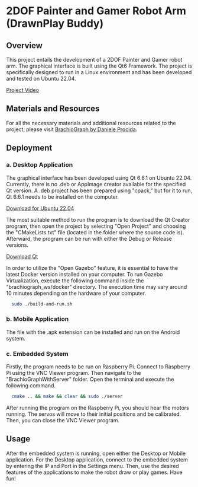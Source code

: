 
# 2DOF Painter and Gamer Robot Arm (DrawnPlay Buddy)

## Overview

This project entails the development of a 2DOF Painter and Gamer robot arm. The graphical interface is built using the Qt6 Framework. The project is specifically designed to run in a Linux environment and has been developed and tested on Ubuntu 22.04.

[Project Video](https://youtu.be/x612WRot3eU?si=9mIUNRFD5gjYUwXO)

## Materials and Resources

For all the necessary materials and additional resources related to the project, please visit [BrachioGraph by Daniele Procida](www.brachiograph.art).

## Deployment

### a. Desktop Application

The graphical interface has been developed using Qt 6.6.1 on Ubuntu 22.04. Currently, there is no .deb or AppImage creator available for the specified Qt version. A .deb project has been prepared using "cpack," but for it to run, Qt 6.6.1 needs to be installed on the computer.

[Download for Ubuntu 22.04](https://drive.google.com/file/d/17MyQS3QuPF5W_aw8DlFgdDgftv5PlcJc/view?usp=sharing)

The most suitable method to run the program is to download the Qt Creator program, then open the project by selecting "Open Project" and choosing the "CMakeLists.txt" file (located in the folder where the source code is). Afterward, the program can be run with either the Debug or Release versions.

[Download Qt](https://www.qt.io/download-qt-installer-oss?hsCtaTracking=99d9dd4f-5681-48d2-b096-470725510d34%7C074ddad0-fdef-4e53-8aa8-5e8a876d6ab4)

In order to utilize the "Open Gazebo" feature, it is essential to have the latest Docker version installed on your computer. To run Gazebo Virtualization, execute the following command inside the "brachiograph_ws/docker" directory. The execution time may vary around 10 minutes depending on the hardware of your computer.

```bash
  sudo ./build-and-run.sh
```

### b. Mobile Application

The file with the .apk extension can be installed and run on the Android system.

### c. Embedded System

Firstly, the program needs to be run on Raspberry Pi. Connect to Raspberry Pi using the VNC Viewer program. Then navigate to the "BrachioGraphWithServer" folder. Open the terminal and execute the following command.

```bash
  cmake .. && make && clear && sudo ./server
```

After running the program on the Raspberry Pi, you should hear the motors running. The servos will move to their initial positions and be calibrated. Then, you can close the VNC Viewer program.

## Usage

After the embedded system is running, open either the Desktop or Mobile application. For the Desktop application, connect to the embedded system by entering the IP and Port in the Settings menu. Then, use the desired features of the applications to make the robot draw or play games. Have fun!
